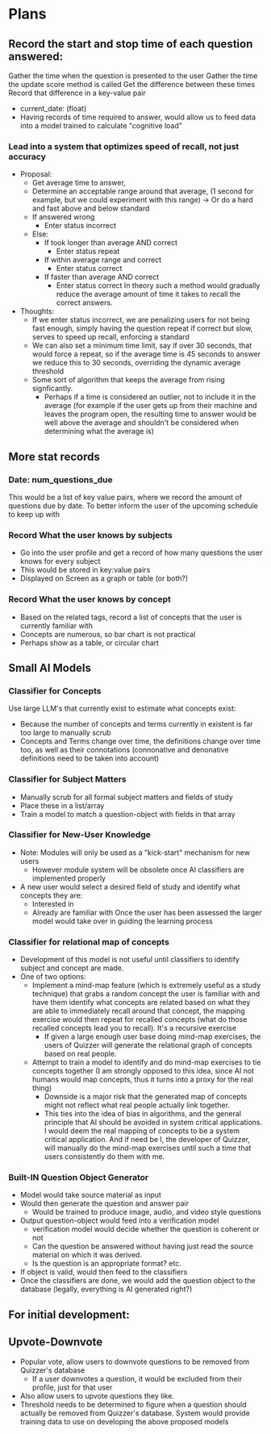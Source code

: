 # Plans

## Record the start and stop time of each question answered:
Gather the time when the question is presented to the user
Gather the time the update score method is called
Get the difference between these times
Record that difference in a key-value pair
- current_date: <seconds to answer>(float)
- Having records of time required to answer, would allow us to feed data into a model trained to calculate "cognitive load"
### Lead into a system that optimizes speed of recall, not just accuracy
- Proposal:
    - Get average time to answer,
    - Determine an acceptable range around that average, (1 second for example, but we could experiment with this range) -> Or do a hard and fast above and below standard
    - If answered wrong
        - Enter status incorrect
    - Else:
        - If took longer than average AND correct
            - Enter status repeat
        - If within average range and correct
            - Enter status correct
        - If faster than average AND correct
            - Enter status correct
    In theory such a method would gradually reduce the average amount of time it takes to recall the correct answers.
- Thoughts:
    - If we enter status incorrect, we are penalizing users for not being fast enough, simply having the question repeat if correct but slow, serves to speed up recall, enforcing a standard
    - We can also set a minimum time limit, say if over 30 seconds, that would force a repeat, so if the average time is 45 seconds to answer we reduce this to 30 seconds, overriding the dynamic average threshold
    - Some sort of algorithm that keeps the average from rising signficantly.
        - Perhaps if a time is considered an outlier, not to include it in the average (for example if the user gets up from their machine and leaves the program open, the resulting time to answer would be well above the average and shouldn't be considered when determining what the average is)


## More stat records
### Date: num_questions_due
This would be a list of key value pairs, where we record the amount of questions due by date. To better inform the user of the upcoming schedule to keep up with

### Record What the user knows by subjects
- Go into the user profile and get a record of how many questions the user knows for every subject
- This would be stored in key:value pairs
- Displayed on Screen as a graph or table (or both?)

### Record What the user knows by concept
- Based on the related tags, record a list of concepts that the user is currently familiar with
- Concepts are numerous, so bar chart is not practical
- Perhaps show as a table, or circular chart


## Small AI Models

### Classifier for Concepts
Use large LLM's that currently exist to estimate what concepts exist:
- Because the number of concepts and terms currently in existent is far too large to manually scrub
- Concepts and Terms change over time, the definitions change over time too, as well as their connotations (connonative and denonative definitions need to be taken into account)

### Classifier for Subject Matters
- Manually scrub for all formal subject matters and fields of study
- Place these in a list/array
- Train a model to match a question-object with fields in that array

### Classifier for New-User Knowledge
- Note: Modules will only be used as a "kick-start" mechanism for new users
    - However module system will be obsolete once AI classifiers are implemented properly
- A new user would select a desired field of study and identify what concepts they are:
    - Interested in
    - Already are familiar with
Once the user has been assessed the larger model would take over in guiding the learning process

### Classifier for relational map of concepts
- Development of this model is not useful until classifiers to identify subject and concept are made.
- One of two options:
    - Implement a mind-map feature (which is extremely useful as a study technique) that grabs a random concept the user is familiar with and have them identify what concepts are related based on what they are able to immediately recall around that concept, the mapping exercise would then repeat for recalled concepts (what do those recalled concepts lead you to recall). It's a recursive exercise
        - If given a large enough user base doing mind-map exercises, the users of Quizzer will generate the relational graph of concepts based on real people.
    - Attempt to train a model to identify and do mind-map exercises to tie concepts together (I am strongly opposed to this idea, since AI not humans would map concepts, thus it turns into a proxy for the real thing)
        - Downside is a major risk that the generated map of concepts might not reflect what real people actually link together.
        - This ties into the idea of bias in algorithms, and the general principle that AI should be avoided in system critical applications. I would deem the real mapping of concepts to be a system critical application. And if need be I, the developer of Quizzer, will manually do the mind-map exercises until such a time that users consistently do them with me.

### Built-IN Question Object Generator
- Model would take source material as input
- Would then generate the question and answer pair
    - Would be trained to produce image, audio, and video style questions
- Output question-object would feed into a verification model
    - verification model would decide whether the question is coherent or not
    - Can the question be answered without having just read the source material on which it was derived.
    - Is the question is an appropriate format? etc.
- If object is valid, would then feed to the classifiers
- Once the classifiers are done, we would add the question object to the database
(legally, everything is AI generated right?)

For initial development:
- 

## Upvote-Downvote
- Popular vote, allow users to downvote questions to be removed from Quizzer's database
    - If a user downvotes a question, it would be excluded from their profile, just for that user
- Also allow users to upvote questions they like.
- Threshold needs to be determined to figure when a question should actually be removed from Quizzer's database.
System would provide training data to use on developing the above proposed models
